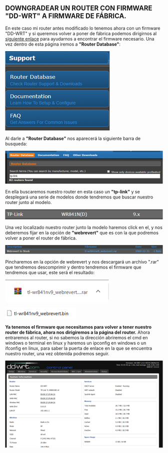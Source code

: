 ## DOWNGRADEAR UN ROUTER CON FIRMWARE "DD-WRT" A FIRMWARE DE FÁBRICA.
En este caso mi router antes modificado lo tenemos ahora con un firmware "DD-WRT" y si queremos volver a poner de fábrica 
podemos dirigirnos al [siguiente enlace](https://dd-wrt.com/) para ayudarnos a encontrar el firmware necesario.
Una vez dentro de esta página iremos a **"Router Database"**: 

![Router Database](/imagenes2/database.PNG)

Al darle a **"Router Database"** nos aparecerá la siguiente barra de busqueda:

![Busqueda](/imagenes2/busqueda.PNG)

En ella buscaremos nuestro router en esta caso un **"tp-link"** y se desplegará una serie de modelos donde tendremos que buscar nuestro router junto al modelo.


![TPLINK](/imagenes2/modelo.PNG)

Una vez localizado nuestro router junto la modelo haremos click en el, y nos deberemos fijar en la opción de **"webrevert"** que es con la que podremos volver a poner el router de fábrica.

![stock](/imagenes2/stock.PNG)

Pincharemos en la opción de webrevert y nos descargará un archivo ".rar" que tendremos descomprimir y dentro tendremos el firmware que 
tendremos que usar, este será el resultado:

![rar](/imagenes2/rar.PNG)

![bin](/imagenes2/bin.PNG)

**Ya tenemos el firmware que necesitamos para volver a tener nuestro router de fábrica, ahora nos dirigiremos a la página del router.**
Ahora entraremos al router, si no sabemos la dirección abriremos el cmd en windows o terminal en linux y haremos un ipconfig en windows o un ifconfig en linux, para saber la puerta de enlace en la que se encuentra nuestro router, una vez obtenida podremos seguir.

![página](/imagenes2/dd-wrt.PNG)
